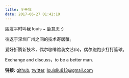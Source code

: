 ```yaml
---
title: 关于我
date: 2017-06-27 01:42:10
---
```


朋友平时叫我 louis ~ 鹿意思 :)	

往返于深圳广州之间的技术寄居蟹。

爱好折腾新技术，偶尔咖啡馆装文艺(b)，偶尔跑跑步打打篮球。			

Exchange and discuss，to be a better man.


**链接:** [github](https://github.com/louis813), [twitter](https://twitter.com/et8611), <louisliu813@gmail.com> 